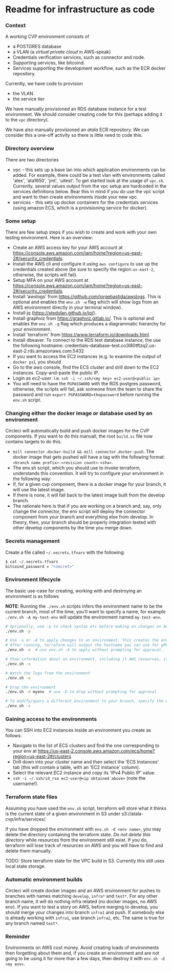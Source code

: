 Readme for infrastructure as code
=======
### Context
A working CVP environment consists of
* a POSTGRES database
* a VLAN (a _virtual private cloud_ in AWS-speak)
* Credentials verification services, such as connector and node.
* Supporting services, like bitcoind.
* Services supporting the development workflow, such as the ECR docker repository.

Currently, we have code to provision
* the VLAN
* the service tier

We have manually provisioned an RDS database instance for a test environment. We should consider creating code for
this (perhaps adding it to the `vpc` directory).

We have also manually provisioned an _atala_ ECR repository. We can consider this a one-off activity so there is little
need to code this.

###  Directory overview
There are two directories
* vpc - this sets up a base lan into which application environments can be added. For example, there could be a test vlan
  with environments called 'alex', 'ata1650', 'jmt', 'uitest'. To get started look at the usage of `vpc.sh`.
  Currently, several values output from the vpc setup are hardcoded in the services definitions below. Bear this in mind
  if you do use the vpc script and want to then create environments inside your new vpc.
* services - this sets up docker containers for the credentials services (using amazon ECS, which is a provisioning service
  for docker).

### Some setup
There are few setup steps if you wish to create and work with your own testing environment. Here is an overview:
* Create an AWS access key for your AWS account at https://console.aws.amazon.com/iam/home?region=us-east-2#/security_credentials.
* Install the AWS cli and configure it using `aws configure` to use up the credentials created above (be sure to specify the region `us-east-2`, otherwise, the scripts will fail).
* Setup MFA on your AWS account at https://console.aws.amazon.com/iam/home?region=us-east-2#/security_credentials.
* Install ‘awslogs’ from https://github.com/jorgebastida/awslogs. This is optional and enables the `env.sh -w` flag which
  will show logs from an AWS environment directly in your terminal window).
* Install jq (https://stedolan.github.io/jq/).
* Install graphviz from https://graphviz.gitlab.io/. This is optional and enables the `env.sh -g` flag which
  produces a diagrammatic hierarchy for your environment.
* Install 'terraform' from https://www.terraform.io/downloads.html.
* Install dbeaver. To connect to the RDS test database instance, the use the following hostname: credentials-database-test.co3l80tftzq2.us-east-2.rds.amazonaws.com:5432
* If you want to access the EC2 instances (e.g. to examine the output of `docker ps`), you should
 * Go to the aws console, find the ECS cluster and drill down to the EC2 instances. Copy-and-paste the public IP.
 * Login as _ec2-user_. i.e. `ssh -i ~/.ssh/<my key> ec2-user@<public ip>`
* You will need to have the `PGPASSWORD` with the RDS postgres password, otherwise, the scripts will fail, ask someone from the team to share the password and run `export PGPASSWORD=thepassword` before running the `env.sh` script.

### Changing either the docker image or database used by an environment
Circleci will automatically build and push docker images for the CVP components. If you want to do this manuall, the root `build.sc` 
file now contains targets to do this.
* `mill connector.docker-build && mill connector.docker-push`. The docker image that gets pushed will have a tag with the following format: `<branch name prefix>-<revision count>-<sha>`.
* The env.sh script, which you should use to invoke terraform, understands this convention. It will try to configure your environment in the following way:
 * If, for a given cvp component, there is a docker image for your branch, it will use the latest image.
 * If there is none, it will fall back to the latest image built from the develop branch.
* The rationale here is that if you are working on a branch and, say, only change the connector, the env script will deploy
  the connector component from your branch and everything else from develop. In theory, then, your branch should be properly
  integration tested with other develop components by the time you merge down.  

### Secrets management
Create a file called `~/.secrets.tfvars` with the following:
```bash
$ cat ~/.secrets.tfvars
bitcoind_password = "<secret>"
```

### Environment lifecycle
The basic use-case for creating, working with and destroying an environment is as follows

**NOTE**: Running the `./env.sh` scripts infers the environment name to be the current branch, most of the time, you'll want to specify a name, for example `./env.sh -A my-test-env` will update the environment named `my-test-env`.

```bash
# Optionally, use -p to check syntax etc before making an changes on AWS
./env.sh -p

# Use -a or -A to apply changes to an environment. This creates the env on AWS.
# After running, terraform will output the hostname you can use for gRPC requests.
./env.sh -a  # use env.sh -A to apply without prompting for approval.

# Show information about an environment, including it AWS resources, its URLs and node/connector DB credentials
./env.sh -s

# Watch the logs from the environment
./env.sh -w

# Drop the environment
./env.sh -d myenv  # use -D to drop without prompting for approval

# To modify/query a different environment to your branch, specify the environment name explicitly as the last arg to env.sh
./env.sh -s 
```

### Gaining access to the environments
You can SSH into EC2 instances inside an environment you create as follows:
* Navigate to the list of ECS clusters and find the one corresponding to your env at https://us-east-2.console.aws.amazon.com/ecs/home?region=us-east-2#/clusters  
* Drill down into your cluster name and then select the 'ECS Instances' tab (this will contain a table, with an 'EC2 instance' column).
* Select the relevant EC2 instance and copy its 'IPv4 Public IP' value.
* `ssh -i ~/.ssh/id_rsa ec2-user@<ip obtained above>` (note the username!).

### Terraform state files
Assuming you have used the `env.sh` script, terraform will store what it thinks is the current state of a given environment in S3
under s3://atala-cvp/infra/services/<env name>.

If you have dropped the environment with `env.sh -d <env name>`, you may delete the directory containing the terraform state.
*Do not delete this directory* while resources from the environment still exist. If you do, terraform will lose track of
resources on AWS and you will have to find and delete them manually.

TODO: Store terraform state for the VPC build in S3. Currently this still uses local state storage.

### Automatic environment builds
Circleci will create docker images and an AWS environment for pushes to branches with names matching `develop`, `infra*` and `test*`.
For any other branch name, it will do nothing infra related (no docker images, no AWS env).
If you want to test a story on AWS, before merging to develop, you should merge your changes into branch `infra1` and push. 
If somebody else is already working with `infra1`, use branch `infra2`, etc. The same is true for any branch named `test*`.

### Reminder
Environments on AWS cost money. Avoid creating loads of environments then forgetting about them and,
if you create an environment and are not going to be using it for more than a few days, then
destroy it with `env.sh -d <my env>`.
